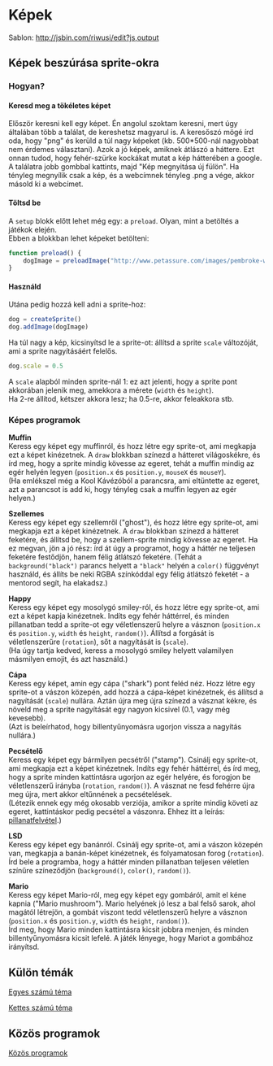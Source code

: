 # Képek

Sablon: http://jsbin.com/riwusi/edit?js,output  

## Képek beszúrása sprite-okra

### Hogyan?

#### Keresd meg a tökéletes képet

Először keresni kell egy képet. Én angolul szoktam keresni, mert úgy általában több a találat, de kereshetsz magyarul is. A keresőszó mögé írd oda, hogy "png" és kerüld a túl nagy képeket (kb. 500*500-nál nagyobbat nem érdemes választani).
Azok a jó képek, amiknek átlászó a háttere. Ezt onnan tudod, hogy fehér-szürke kockákat mutat a kép hátterében a google.    
A találatra jobb gombbal kattints, majd "Kép megnyitása új fülön". Ha tényleg megnyílik csak a kép, és a webcímnek tényleg .png a vége, akkor másold ki a webcímet.  


#### Töltsd be

A `setup` blokk előtt lehet még egy: a `preload`. Olyan, mint a betöltés a játékok elején.  
Ebben a blokkban lehet képeket betölteni:  
```JavaScript
function preload() {
    dogImage = preloadImage("http://www.petassure.com/images/pembroke-welsh-corgi.png")
}
```

#### Használd

Utána pedig hozzá kell adni a sprite-hoz:  
```JavaScript
dog = createSprite()
dog.addImage(dogImage)
```

Ha túl nagy a kép, kicsinyítsd le a sprite-ot: állítsd a sprite `scale` változóját, ami a sprite nagyításáért felelős.  
```JavaScript
dog.scale = 0.5
```
A `scale` alapból minden sprite-nál 1: ez azt jelenti, hogy a sprite pont akkorában jelenik meg, amekkora a mérete (`width` és `height`).  
Ha 2-re állítod, kétszer akkora lesz; ha 0.5-re, akkor feleakkora stb.  

### Képes programok

__Muffin__  
Keress egy képet egy muffinról, és hozz létre egy sprite-ot, ami megkapja ezt a képet kinézetnek. A `draw` blokkban színezd a hátteret világoskékre, és írd meg, hogy a sprite mindig kövesse az egeret, tehát a muffin mindig az egér helyén legyen (`position.x` és `position.y`, `mouseX` és `mouseY`).  
(Ha emlékszel még a Kool Kávézóból a parancsra, ami eltüntette az egeret, azt a parancsot is add ki, hogy tényleg csak a muffin legyen az egér helyen.)

__Szellemes__  
Keress egy képet egy szellemről ("ghost"), és hozz létre egy sprite-ot, ami megkapja ezt a képet kinézetnek. A `draw` blokkban színezd a hátteret feketére, és állítsd be, hogy a szellem-sprite mindig kövesse az egeret. Ha ez megvan, jön a jó rész: írd át úgy a programot, hogy a háttér ne teljesen feketére festődjön, hanem félig átlátszó feketére. (Tehát a `background("black")` parancs helyett a `"black"` helyén a `color()` függvényt használd, és állíts be neki RGBA színkóddal egy félig átlátszó feketét - a mentorod segít, ha elakadsz.)  

__Happy__  
Keress egy képet egy mosolygó smiley-ról, és hozz létre egy sprite-ot, ami ezt a képet kapja kinézetnek. Indíts egy fehér háttérrel, és minden pillanatban tedd a sprite-ot egy véletlenszerű helyre a vásznon (`position.x` és `position.y`, `width` és `height`, `random()`). Állítsd a forgását is véletlenszerűre (`rotation`), sőt a nagyítását is (`scale`).  
(Ha úgy tartja kedved, keress a mosolygó smiley helyett valamilyen másmilyen emojit, és azt használd.)  

__Cápa__  
Keress egy képet, amin egy cápa ("shark") pont feléd néz. Hozz létre egy sprite-ot a vászon közepén, add hozzá a cápa-képet kinézetnek, és állítsd a nagyítását (`scale`) nullára. Aztán újra meg újra színezd a vásznat kékre, és növeld meg a sprite nagyítását egy nagyon kicsivel (0.1, vagy még kevesebb).  
(Azt is beleírhatod, hogy billentyűnyomásra ugorjon vissza a nagyítás nullára.)  

__Pecsételő__  
Keress egy képet egy bármilyen pecsétről ("stamp"). Csinálj egy sprite-ot, ami megkapja ezt a képet kinézetnek. Indíts egy fehér háttérrel, és írd meg, hogy a sprite minden kattintásra ugorjon az egér helyére, és forogjon be véletlenszerű irányba (`rotation`, `random()`). A vásznat ne fesd fehérre újra meg újra, mert akkor eltűnnének a pecsételések.  
(Létezik ennek egy még okosabb verziója, amikor a sprite mindig követi az egeret, kattintáskor pedig pecsétel a vászonra. Ehhez itt a leírás: [pillanatfelvétel](pillanatfelvetel.md).)  

__LSD__  
Keress egy képet egy banánról. Csinálj egy sprite-ot, ami a vászon közepén van, megkapja a banán-képet kinézetnek, és folyamatosan forog (`rotation`). Írd bele a programba, hogy a háttér minden pillanatban teljesen véletlen színűre színeződjön (`background()`, `color()`, `random()`).    

__Mario__  
Keress egy képet Mario-ról, meg egy képet egy gombáról, amit el kéne kapnia ("Mario mushroom"). Mario helyének jó lesz a bal felső sarok, ahol magától létrejön, a gombát viszont tedd véletlenszerű helyre a vásznon (`position.x` és `position.y`, `width` és `height`, `random()`).  
Írd meg, hogy Mario minden kattintásra kicsit jobbra menjen, és minden billentyűnyomásra kicsit lefelé. A játék lényege, hogy Mariot a gombához irányítsd.  


## Külön témák

[Egyes számú téma](egyes-tema.md)  

[Kettes számú téma](kettes-tema.md)  

## Közös programok

[Közös programok](kozos-programok.md)  
